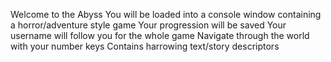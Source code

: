 Welcome to the Abyss
You will be loaded into a console window containing a horror/adventure style game
Your progression will be saved
Your username will follow you for the whole game
Navigate through the world with your number keys
Contains harrowing text/story descriptors
